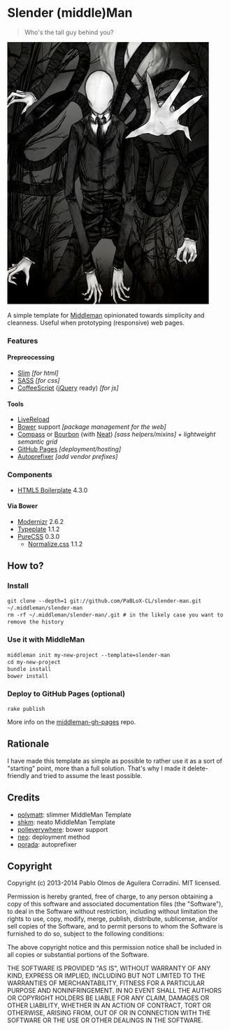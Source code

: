 Slender (middle)Man
===================
> Who's the tall guy behind you?

![Slenderman illustration](slenderman.jpg "The Slender Man")

A simple template for [Middleman][mdm] opinionated towards simplicity and
cleanness. Useful when prototyping (responsive) web pages.

### Features

#### Prepreocessing

+ [Slim][] *[for html]*
+ [SASS][] *[for css]*
+ [CoffeeScript][] ([jQuery][] ready) *[for js]*

#### Tools
+ [LiveReload][]
+ [Bower][] support *[package management for the web]*
+ [Compass][] or [Bourbon][] (with [Neat][]) *[sass helpers/mixins] + lightweight
  semantic grid*
+ [GitHub Pages][gh-pages] *[deployment/hosting]*
+ [Autoprefixer][] *[add vendor prefixes]*

### Components

+ [HTML5 Boilerplate][h5bp] 4.3.0

#### Via Bower

+ [Modernizr][] 2.6.2
+ [Typeplate][] 1.1.2
+ [PureCSS][] 0.3.0
    + [Normalize.css][] 1.1.2

How to?
-------

### Install

```shell
git clone --depth=1 git://github.com/PaBLoX-CL/slender-man.git ~/.middleman/slender-man
rm -rf ~/.middleman/slender-man/.git # in the likely case you want to remove the history
```

### Use it with MiddleMan

```shell
middleman init my-new-project --template=slender-man
cd my-new-project
bundle install
bower install
```

### Deploy to GitHub Pages (**optional**)

```shell
rake publish
```

More info on the [middleman-gh-pages][neo] repo.

Rationale
---------

I have made this template as simple as possible to rather use it as a sort of
"starting" point, more than a full solution. That's why I made it
delete-friendly and tried to assume the least possible.

Credits
-------

+ [polymatt](https://github.com/polymatt/slimmer/): slimmer MiddleMan Template
+ [shkm](https://github.com/shkm/middleman-neato/): neato MiddleMan Template
+ [polleverywhere](https://github.com/polleverywhere/middleman_bower/): bower
  support
+ [neo][neo]: deployment method
+ [porada](https://github.com/porada/middleman-autoprefixer/): autoprefixer

Copyright
---------

Copyright (c) 2013-2014 Pablo Olmos de Aguilera Corradini. MIT licensed.

Permission is hereby granted, free of charge, to any person obtaining a copy of
this software and associated documentation files (the "Software"), to deal in
the Software without restriction, including without limitation the rights to
use, copy, modify, merge, publish, distribute, sublicense, and/or sell copies of
the Software, and to permit persons to whom the Software is furnished to do so,
subject to the following conditions:

The above copyright notice and this permission notice shall be included in all
copies or substantial portions of the Software.

THE SOFTWARE IS PROVIDED "AS IS", WITHOUT WARRANTY OF ANY KIND, EXPRESS OR
IMPLIED, INCLUDING BUT NOT LIMITED TO THE WARRANTIES OF MERCHANTABILITY, FITNESS
FOR A PARTICULAR PURPOSE AND NONINFRINGEMENT. IN NO EVENT SHALL THE AUTHORS OR
COPYRIGHT HOLDERS BE LIABLE FOR ANY CLAIM, DAMAGES OR OTHER LIABILITY, WHETHER
IN AN ACTION OF CONTRACT, TORT OR OTHERWISE, ARISING FROM, OUT OF OR IN
CONNECTION WITH THE SOFTWARE OR THE USE OR OTHER DEALINGS IN THE SOFTWARE.

[mdm]: http://middlemanapp.com/
[Slim]: http://slim-lang.com/
[SASS]: http://sass-lang.com/
[CoffeeScript]: http://coffeescript.org/
[jQuery]: http://jquery.com/
[LiveReload]: http://livereload.com/
[Bower]: http://bower.io/
[Compass]: http://compass-style.org/
[Bourbon]: http://bourbon.io/
[Neat]: http://neat.bourbon.io/
[gh-pages]: http://pages.github.com/
[Autoprefixer]: http://github.com/ai/autoprefixer/
[h5bp]: http://html5boilerplate.com/
[Modernizr]: http://modernizr.com/
[Typeplate]: http://typeplate.com/
[PureCSS]: http://purecss.io/
[Normalize.css]: http://git.io/normalize/
[neo]: https://github.com/neo/middleman-gh-pages/
